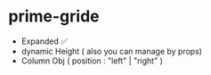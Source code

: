 # prime-gride

- Expanded ✅
- dynamic Height ( also you can manage by props)
- Column Obj ( position : "left" | "right" )